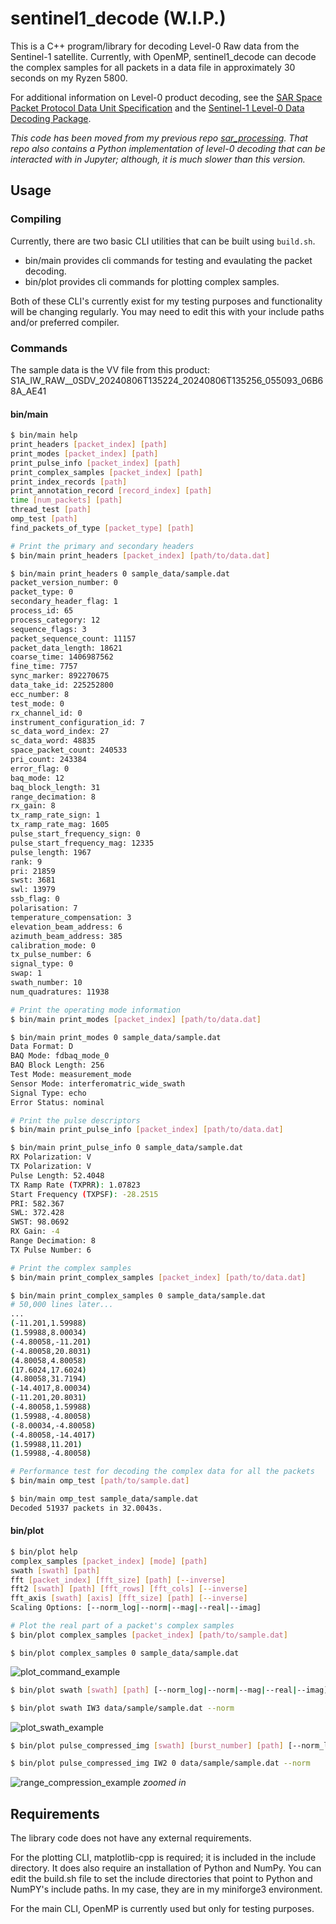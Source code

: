 # sentinel1_decode (W.I.P.)

This is a C++ program/library for decoding Level-0 Raw data from the Sentinel-1 satellite. Currently, with OpenMP, sentinel1_decode can decode the complex samples for all packets in a data file in approximately 30 seconds on my Ryzen 5800.

For additional information on Level-0 product decoding, see the [SAR Space Packet Protocol Data Unit Specification](https://sentinels.copernicus.eu/documents/247904/2142675/Sentinel-1-SAR-Space-Packet-Protocol-Data-Unit.pdf) and the [Sentinel-1 Level-0 Data Decoding Package](https://sentinel.esa.int/documents/247904/0/Sentinel-1-Level-0-Data-Decoding-Package.pdf/a8742c59-4914-40c4-8309-c77515649f17).

*This code has been moved from my previous repo [sar_processing](https://github.com/andrewplayer3/sar_processing). That repo also contains a Python implementation of level-0 decoding that can be interacted with in Jupyter; although, it is much slower than this version.*

## Usage

### Compiling

Currently, there are two basic CLI utilities that can be built using `build.sh`.
 * bin/main provides cli commands for testing and evaulating the packet decoding.
 * bin/plot provides cli commands for plotting complex samples.

Both of these CLI's currently exist for my testing purposes and functionality will be changing regularly. You may need to edit this with your include paths and/or preferred compiler.

### Commands

The sample data is the VV file from this product: S1A_IW_RAW__0SDV_20240806T135224_20240806T135256_055093_06B68A_AE41

#### bin/main

```bash
$ bin/main help
print_headers [packet_index] [path]
print_modes [packet_index] [path]
print_pulse_info [packet_index] [path]
print_complex_samples [packet_index] [path]
print_index_records [path]
print_annotation_record [record_index] [path]
time [num_packets] [path]
thread_test [path]
omp_test [path]
find_packets_of_type [packet_type] [path]
```

```bash
# Print the primary and secondary headers
$ bin/main print_headers [packet_index] [path/to/data.dat]
```
```bash
$ bin/main print_headers 0 sample_data/sample.dat
packet_version_number: 0
packet_type: 0
secondary_header_flag: 1
process_id: 65
process_category: 12
sequence_flags: 3
packet_sequence_count: 11157
packet_data_length: 18621
coarse_time: 1406987562
fine_time: 7757
sync_marker: 892270675
data_take_id: 225252800
ecc_number: 8
test_mode: 0
rx_channel_id: 0
instrument_configuration_id: 7
sc_data_word_index: 27
sc_data_word: 48835
space_packet_count: 240533
pri_count: 243384
error_flag: 0
baq_mode: 12
baq_block_length: 31
range_decimation: 8
rx_gain: 8
tx_ramp_rate_sign: 1
tx_ramp_rate_mag: 1605
pulse_start_frequency_sign: 0
pulse_start_frequency_mag: 12335
pulse_length: 1967
rank: 9
pri: 21859
swst: 3681
swl: 13979
ssb_flag: 0
polarisation: 7
temperature_compensation: 3
elevation_beam_address: 6
azimuth_beam_address: 385
calibration_mode: 0
tx_pulse_number: 6
signal_type: 0
swap: 1
swath_number: 10
num_quadratures: 11938
```

```bash
# Print the operating mode information
$ bin/main print_modes [packet_index] [path/to/data.dat]
```
```bash
$ bin/main print_modes 0 sample_data/sample.dat
Data Format: D
BAQ Mode: fdbaq_mode_0
BAQ Block Length: 256
Test Mode: measurement_mode
Sensor Mode: interferomatric_wide_swath
Signal Type: echo
Error Status: nominal
```

```bash
# Print the pulse descriptors
$ bin/main print_pulse_info [packet_index] [path/to/data.dat]
```
```bash
$ bin/main print_pulse_info 0 sample_data/sample.dat
RX Polarization: V
TX Polarization: V
Pulse Length: 52.4048
TX Ramp Rate (TXPRR): 1.07823
Start Frequency (TXPSF): -28.2515
PRI: 582.367
SWL: 372.428
SWST: 98.0692
RX Gain: -4
Range Decimation: 8
TX Pulse Number: 6

```
```bash
# Print the complex samples
$ bin/main print_complex_samples [packet_index] [path/to/data.dat]
```
```bash
$ bin/main print_complex_samples 0 sample_data/sample.dat
# 50,000 lines later...
...
(-11.201,1.59988)
(1.59988,8.00034)
(-4.80058,-11.201)
(-4.80058,20.8031)
(4.80058,4.80058)
(17.6024,17.6024)
(4.80058,31.7194)
(-14.4017,8.00034)
(-11.201,20.8031)
(-4.80058,1.59988)
(1.59988,-4.80058)
(-8.00034,-4.80058)
(-4.80058,-14.4017)
(1.59988,11.201)
(1.59988,-4.80058)
```
```bash
# Performance test for decoding the complex data for all the packets
$ bin/main omp_test [path/to/sample.dat]
```
```bash
$ bin/main omp_test sample_data/sample.dat
Decoded 51937 packets in 32.0043s.
```
#### bin/plot
```bash
$ bin/plot help
complex_samples [packet_index] [mode] [path]
swath [swath] [path]
fft [packet_index] [fft_size] [path] [--inverse]
fft2 [swath] [path] [fft_rows] [fft_cols] [--inverse]
fft_axis [swath] [axis] [fft_size] [path] [--inverse]
Scaling Options: [--norm_log|--norm|--mag|--real|--imag]
```
```bash
# Plot the real part of a packet's complex samples
$ bin/plot complex_samples [packet_index] [path/to/sample.dat]
```
```
$ bin/plot complex_samples 0 sample_data/sample.dat
```
![plot_command_example](imgs/complex_sample_plot_example.png)
```bash
$ bin/plot swath [swath] [path] [--norm_log|--norm|--mag|--real|--imag]
```
```bash
$ bin/plot swath IW3 data/sample/sample.dat --norm
```
![plot_swath_example](imgs/iw3_swath.png)
```bash
$ bin/plot pulse_compressed_img [swath] [burst_number] [path] [--norm_log|--norm|--mag|--real|--imag]
```
```bash
$ bin/plot pulse_compressed_img IW2 0 data/sample/sample.dat --norm
```
![range_compression_example](imgs/range_compression_zoomed.png)
*zoomed in*
## Requirements

The library code does not have any external requirements.

For the plotting CLI, matplotlib-cpp is required; it is included in the include directory. It does also require an installation of Python and NumPy. You can edit the build.sh file to set the include directories that point to Python and NumPY's include paths. In my case, they are in my miniforge3 environment.

For the main CLI, OpenMP is currently used but only for testing purposes.
